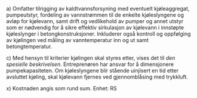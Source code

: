 a) Omfatter tilrigging av kaldtvannsforsyning med eventuelt kjøleaggregat, pumpeutstyr, fordeling av vannstrømmen til de enkelte kjøleslyngene og avløp for kjølevann, samt drift og vedlikehold av pumper og annet utstyr som er nødvendig for å sikre effektiv sirkulasjon av kjølevann i innstøpte kjøleslynger i betongkonstruksjoner. Inkluderer også kontroll og oppfølging av kjølingen ved måling av vanntemperatur inn og ut samt betongtemperatur.

c) Med hensyn til kriterier kjølingen skal styres etter, vises det til *den spesielle beskrivelsen*. Entreprenøren har ansvar for å dimensjonere pumpekapasiteten. Om kjøleslyngene blir stående uinjisert en tid etter avsluttet kjøling, skal kjølevann fjernes ved gjennomblåsing med trykkluft.

x) Kostnaden angis som rund sum. Enhet: RS

